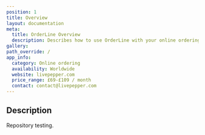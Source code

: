 ```yaml
---
position: 1
title: Overview
layout: documentation
meta:
  title: OrderLine Overview
  description: Describes how to use OrderLine with your online ordering system.
gallery:
path_override: /
app_info:
  category: Online ordering
  availability: Worldwide
  website: livepepper.com
  price_range: £69-£109 / month
  contact: contact@livepepper.com
---
```


## Description

Repository testing.
